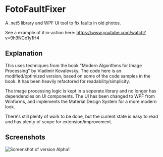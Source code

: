 # FotoFaultFixer
A .net5 library and WPF UI tool to fix faults in old photos.

See a example of it in-action here: https://www.youtube.com/watch?v=9h9NCo1y1H4

## Explanation
This uses techniques from the book "Modern Algorithms for Image Processing" by Vladimir Kovalevsky.
The code here is an modified/optimized version, based on some of the code samples in the book.
It has been heavily refactored for readability/simplicity.

The image processing logic is kept in a seperate library and no longer has dependencies on UI components.
The UI has been changed to WPF from Winforms, and implements the Material Design System for a more modern look.

There's still plenty of work to be done, but the current state is easy to read and has plenty of scope for extension/improvement.

## Screenshots
![Screenshot of version Alpha1](https://github.com/FiddlyDigital/FotoFaultFixer/blob/CommandExecution/FotoFaultFixerUI/screenshots/alpha1.PNG?raw=true)
